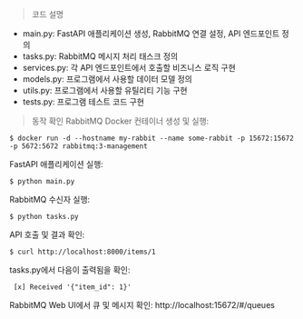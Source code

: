 > 코드 설명
- main.py: FastAPI 애플리케이션 생성, RabbitMQ 연결 설정, API 엔드포인트 정의
- tasks.py: RabbitMQ 메시지 처리 태스크 정의
- services.py: 각 API 엔드포인트에서 호출할 비즈니스 로직 구현
- models.py: 프로그램에서 사용할 데이터 모델 정의
- utils.py: 프로그램에서 사용할 유틸리티 기능 구현
- tests.py: 프로그램 테스트 코드 구현

> 동작 확인
RabbitMQ Docker 컨테이너 생성 및 실행:
```shell
$ docker run -d --hostname my-rabbit --name some-rabbit -p 15672:15672 -p 5672:5672 rabbitmq:3-management
```
FastAPI 애플리케이션 실행:
```shell
$ python main.py
```
RabbitMQ 수신자 실행:
```shell
$ python tasks.py
```
API 호출 및 결과 확인:
```shell
$ curl http://localhost:8000/items/1
```
tasks.py에서 다음이 출력됨을 확인:
```
 [x] Received '{"item_id": 1}'
```
RabbitMQ Web UI에서 큐 및 메시지 확인: http://localhost:15672/#/queues
